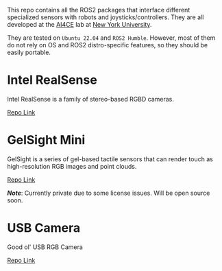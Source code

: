This repo contains all the ROS2 packages that interface different specialized sensors with robots and joysticks/controllers. They are all developed at the [AI4CE](https://ai4ce.github.io/) lab at [New York University](https://www.nyu.edu/).


They are tested on `Ubuntu 22.04` and `ROS2 Humble`. However, most of them do not rely on OS and ROS2 distro-specific features, so they should be easily portable.


# Intel RealSense
Intel RealSense is a family of stereo-based RGBD cameras.


[Repo Link](https://github.com/ai4ce/realsense_ROS2_interface)


# GelSight Mini
GelSight is a series of gel-based tactile sensors that can render touch as high-resolution RGB images and point clouds.

[Repo Link](https://github.com/ai4ce/gelsight_ROS2_interface)

***Note***: Currently private due to some license issues. Will be open source soon.


# USB Camera
 Good ol' USB RGB Camera

 [Repo Link]()